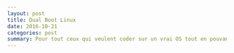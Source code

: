 ```yaml
---
layout: post
title: Dual Boot Linux
date: 2016-10-21 
categories: post
summary: Pour tout ceux qui veulent coder sur un vrai OS tout en pouvant continuer à jouer, voici un petit tuto pour un dual boot Linux
---
```

